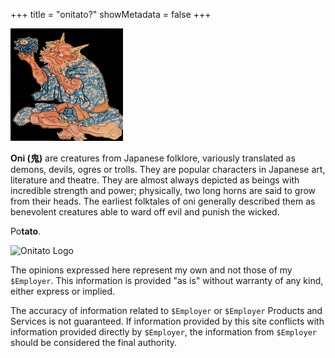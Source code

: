 +++
title = "onitato?"
showMetadata = false
+++

![Oni](/images/oni.jpg)

**Oni (鬼)** are creatures from Japanese folklore, variously translated as demons, devils, ogres or trolls. They are popular characters in Japanese art, literature and theatre. They are almost always depicted as beings with incredible strength and power; physically, two long horns are said to grow from their heads. The earliest folktales of oni generally described them as benevolent creatures able to ward off evil and punish the wicked.

Po**tato**.

![Onitato Logo](/images/onitato_logo.png)

The opinions expressed here represent my own and not those of my `$Employer`. This information is provided "as is" without warranty of any kind, either express or implied.

The accuracy of information related to `$Employer` or `$Employer` Products and Services is not guaranteed. If information provided by this site conflicts with information provided directly by `$Employer`, the information from `$Employer` should be considered the final authority.
